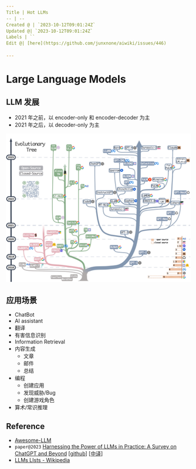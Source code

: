 ```yaml
---
Title | Hot LLMs
-- | --
Created @ | `2023-10-12T09:01:24Z`
Updated @| `2023-10-12T09:01:24Z`
Labels | ``
Edit @| [here](https://github.com/junxnone/aiwiki/issues/446)

---
```

# Large Language Models


## LLM 发展

- 2021 年之前，以 encoder-only 和 encoder-decoder 为主
- 2021 年之后，以 decoder-only 为主


![](https://raw.githubusercontent.com/Mooler0410/LLMsPracticalGuide/main/imgs/qr_version.jpg)

## 应用场景


- ChatBot
- AI assistant
- 翻译
- 有害信息识别
- Information Retrieval
- 内容生成
  - 文章
  - 邮件
  - 总结
- 编程
  - 创建应用
  - 发现威胁/Bug
  - 创建游戏角色
- 算术/常识推理


 
 
## Reference
- [Awesome-LLM](https://github.com/Hannibal046/Awesome-LLM)
- `paper@2023` [Harnessing the Power of LLMs in Practice: A Survey on ChatGPT and Beyond](https://arxiv.org/pdf/2304.13712.pdf) [[github](https://github.com/Mooler0410/LLMsPracticalGuide)]  [[中译](https://zhuanlan.zhihu.com/p/630216305)]
- [LLMs LIsts - Wikipedia](https://en.wikipedia.org/wiki/Large_language_model#List)

